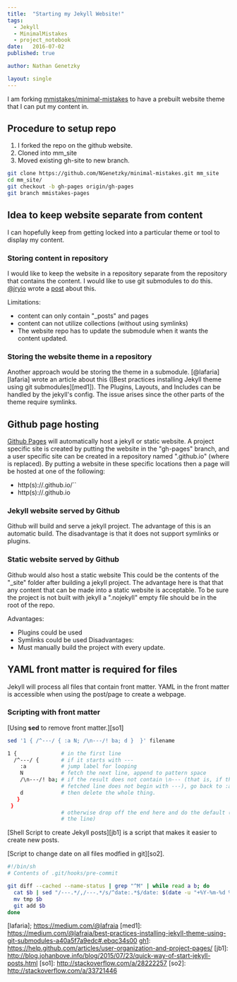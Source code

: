 ```yaml
---
title:  "Starting my Jekyll Website!"
tags:
  - Jekyll
  - MinimalMistakes
  - project_notebook
date:   2016-07-02
published: true

author: Nathan Genetzky

layout: single
---
```


I am forking [mmistakes/minimal-mistakes][gh1] to have a prebuilt website theme
that I can put my content in.

## Procedure to setup repo

1. I forked the repo on the github website.
2. Cloned into mm_site
3. Moved existing gh-site to new branch.

```bash
git clone https://github.com/NGenetzky/minimal-mistakes.git mm_site
cd mm_site/
git checkout -b gh-pages origin/gh-pages
git branch mmistakes-pages
```

## Idea to keep website separate from content

I can hopefully keep from getting locked into a particular theme or tool to
display my content.

### Storing content in repository

I would like to keep the website in a repository separate from the repository
that contains the content. I would like to use git submodules to do this.
[@jryio][jryio] wrote a [post][jry] about this.

Limitations:

- content can only contain "\_posts" and pages
- content can not utilize collections (without using symlinks)
- The website repo has to update the submodule when it wants the content updated.

### Storing the website theme in a repository

Another approach would be storing the theme in a submodule. [@lafaria][lafaria]
wrote an article about this
 ([Best practices installing Jekyll theme using git submodules][med1]).
The Plugins, Layouts, and Includes can be handled by the jekyll's config.
The issue arises since the other parts of the theme require symlinks.

## Github page hosting

[Github Pages][gh1] will automatically host a jekyll or static website. A project specific
site is created by putting the website in the "gh-pages" branch, and a user
specific site can be created in a repository named "<username>.github.io" 
(where <username> is replaced). By putting a website in these specific locations
then a page will be hosted at one of the following:
- http(s)://<username>.github.io/<projectname>``
- http(s)://<username>.github.io

### Jekyll website served by Github

Github will build and serve a jekyll project. The advantage of this is an
automatic build. The disadvantage is that it does not support symlinks or
plugins.

### Static website served by Github

Github would also host a static website  This could be the contents of the
 "_site" folder after building a jekyll project. The advantage here is that
that any content that can be made into a static website is acceptable. To be
sure the project is not built with jekyll a ".nojekyll" empty file should be
in the root of the repo.

Advantages:
- Plugins could be used
- Symlinks could be used
Disadvantages:
- Must manually build the project with every update.

## YAML front matter is required for files

Jekyll will process all files that contain front matter. YAML in the front
matter is accessible when using the post/page to create a webpage.

### Scripting with front matter

[Using **sed** to remove front matter.][so1]

```sh
sed '1 { /^---/ { :a N; /\n---/! ba; d }  }' filename

1 {              # in the first line
  /^---/ {       # if it starts with ---
    :a           # jump label for looping
    N            # fetch the next line, append to pattern space
    /\n---/! ba; # if the result does not contain \n--- (that is, if the last
                 # fetched line does not begin with ---), go back to :a
    d            # then delete the whole thing.
   }
 }
                 # otherwise drop off the end here and do the default (print
                 # the line)
```

[Shell Script to create Jekyll posts][jb1] is a script that makes it easier
to create new posts.

[Script to change date on all files modfied in git][so2].

```sh
#!/bin/sh
# Contents of .git/hooks/pre-commit

git diff --cached --name-status | grep "^M" | while read a b; do
  cat $b | sed "/---.*/,/---.*/s/^date:.*$/date: $(date -u "+%Y-%m-%d %T %Z")/" > tmp
  mv tmp $b
  git add $b
done
```



[gh1]: https://github.com/mmistakes/minimal-mistakes
[jryio]: https://twitter.com/jryio
[jry]: http://jry.io/posts/make-your-jekyll-blog-awesome-with-git-submodules/
[lafaria]; https://medium.com/@lafraia
[med1]: https://medium.com/@lafraia/best-practices-installing-jekyll-theme-using-git-submodules-a40a5f7a9edc#.ebqc34s00
[gh1]: https://help.github.com/articles/user-organization-and-project-pages/
[jb1]: http://blog.johanbove.info/blog/2015/07/23/quick-way-of-start-jekyll-posts.html
[so1]: http://stackoverflow.com/a/28222257
[so2]: http://stackoverflow.com/a/33721446
